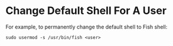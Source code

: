 Change Default Shell For A User
====

For example, to permanently change the default shell to Fish shell:

```
sudo usermod -s /usr/bin/fish <user>
```
